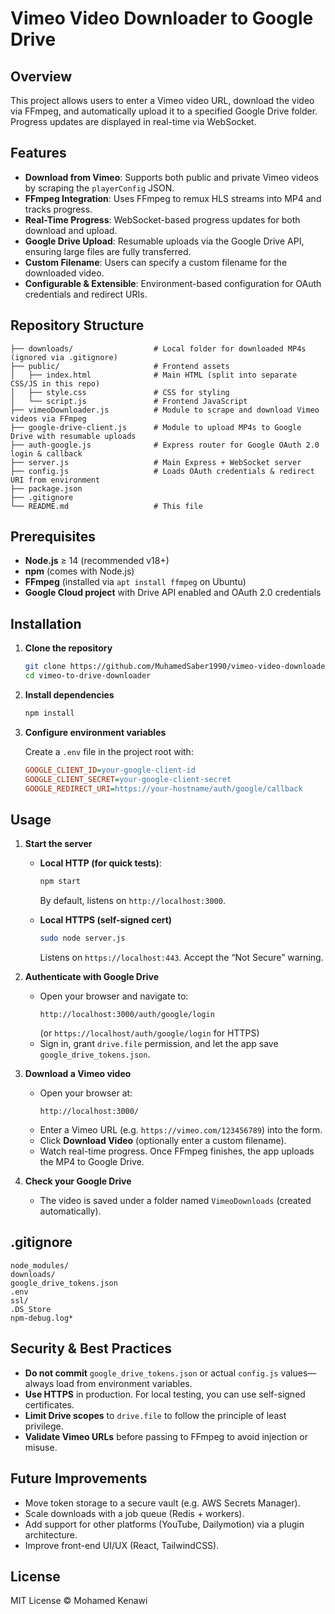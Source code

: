 # Vimeo Video Downloader to Google Drive

## Overview

This project allows users to enter a Vimeo video URL, download the video via FFmpeg, and automatically upload it to a specified Google Drive folder. Progress updates are displayed in real-time via WebSocket.

## Features

- **Download from Vimeo**: Supports both public and private Vimeo videos by scraping the `playerConfig` JSON.
- **FFmpeg Integration**: Uses FFmpeg to remux HLS streams into MP4 and tracks progress.
- **Real-Time Progress**: WebSocket-based progress updates for both download and upload.
- **Google Drive Upload**: Resumable uploads via the Google Drive API, ensuring large files are fully transferred.
- **Custom Filename**: Users can specify a custom filename for the downloaded video.
- **Configurable & Extensible**: Environment-based configuration for OAuth credentials and redirect URIs.

## Repository Structure

```
├── downloads/                  # Local folder for downloaded MP4s (ignored via .gitignore)
├── public/                     # Frontend assets
│   ├── index.html              # Main HTML (split into separate CSS/JS in this repo)
│   ├── style.css               # CSS for styling
│   └── script.js               # Frontend JavaScript
├── vimeoDownloader.js          # Module to scrape and download Vimeo videos via FFmpeg
├── google-drive-client.js      # Module to upload MP4s to Google Drive with resumable uploads
├── auth-google.js              # Express router for Google OAuth 2.0 login & callback
├── server.js                   # Main Express + WebSocket server
├── config.js                   # Loads OAuth credentials & redirect URI from environment
├── package.json
├── .gitignore
└── README.md                   # This file
```

## Prerequisites

- **Node.js** ≥ 14 (recommended v18+)
- **npm** (comes with Node.js)
- **FFmpeg** (installed via `apt install ffmpeg` on Ubuntu)
- **Google Cloud project** with Drive API enabled and OAuth 2.0 credentials

## Installation

1. **Clone the repository**

   ```bash
   git clone https://github.com/MuhamedSaber1990/vimeo-video-downloader.git
   cd vimeo-to-drive-downloader
   ```

2. **Install dependencies**

   ```bash
   npm install
   ```

3. **Configure environment variables**

   Create a `.env` file in the project root with:

   ```ini
   GOOGLE_CLIENT_ID=your-google-client-id
   GOOGLE_CLIENT_SECRET=your-google-client-secret
   GOOGLE_REDIRECT_URI=https://your-hostname/auth/google/callback
   ```

## Usage

1. **Start the server**

   - **Local HTTP (for quick tests)**:

     ```bash
     npm start
     ```

     By default, listens on `http://localhost:3000`.

   - **Local HTTPS (self-signed cert)**
     ```bash
     sudo node server.js
     ```
     Listens on `https://localhost:443`. Accept the “Not Secure” warning.

2. **Authenticate with Google Drive**

   - Open your browser and navigate to:
     ```
     http://localhost:3000/auth/google/login
     ```
     (or `https://localhost/auth/google/login` for HTTPS)
   - Sign in, grant `drive.file` permission, and let the app save `google_drive_tokens.json`.

3. **Download a Vimeo video**

   - Open your browser at:
     ```
     http://localhost:3000/
     ```
   - Enter a Vimeo URL (e.g. `https://vimeo.com/123456789`) into the form.
   - Click **Download Video** (optionally enter a custom filename).
   - Watch real-time progress. Once FFmpeg finishes, the app uploads the MP4 to Google Drive.

4. **Check your Google Drive**
   - The video is saved under a folder named `VimeoDownloads` (created automatically).

## .gitignore

```gitignore
node_modules/
downloads/
google_drive_tokens.json
.env
ssl/
.DS_Store
npm-debug.log*
```

## Security & Best Practices

- **Do not commit** `google_drive_tokens.json` or actual `config.js` values—always load from environment variables.
- **Use HTTPS** in production. For local testing, you can use self-signed certificates.
- **Limit Drive scopes** to `drive.file` to follow the principle of least privilege.
- **Validate Vimeo URLs** before passing to FFmpeg to avoid injection or misuse.

## Future Improvements

- Move token storage to a secure vault (e.g. AWS Secrets Manager).
- Scale downloads with a job queue (Redis + workers).
- Add support for other platforms (YouTube, Dailymotion) via a plugin architecture.
- Improve front-end UI/UX (React, TailwindCSS).

## License

MIT License © Mohamed Kenawi
